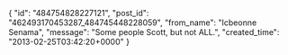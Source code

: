  {
   "id": "484754828227121",
   "post_id": "462493170453287_484745448228059",
   "from_name": "Icbeonne Senama",
   "message": "Some people Scott, but not ALL.",
   "created_time": "2013-02-25T03:42:20+0000"
 }
